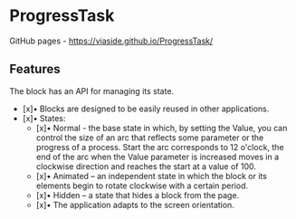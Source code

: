 # ProgressTask
GitHub pages - https://viaside.github.io/ProgressTask/

## Features 
The block has an API for managing its state.
- [x]• Blocks are designed to be easily reused in other applications.
- [x]• States:
  - [x]• Normal - the base state in which, by setting the Value, you can control
  the size of an arc that reflects some parameter or the progress of a process. Start
  the arc corresponds to 12 o'clock, the end of the arc when the Value parameter is increased
  moves in a clockwise direction and reaches the start at a value of 100.
  - [x]• Animated – an independent state in which the block or its elements begin to rotate clockwise with a certain period.
  - [x]• Hidden – a state that hides a block from the page.
  - [x]• The application adapts to the screen orientation.
